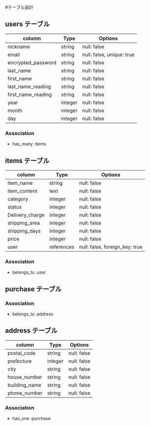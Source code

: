 #テーブル設計

## users テーブル

| column             | Type    | Options     |
| ------------------ | ------- | ----------- |
| nickname           | string  | null: false |
| email              | string  | null: false, unique: true |
| encrypted_password | string  | null: false |
| last_name          | string  | null: false |
| first_name         | string  | null: false |
| last_name_reading  | string  | null: false |
| first_name_reading | string  | null: false |
| year               | integer | null: false |
| month              | integer | null: false |
| day                | integer | null: false |

### Association

- has_many :items

## items テーブル

| column          | Type       | Options     |
| --------------- | ---------- | ----------- |
| item_name       | string     | null: false |
| item_content    | text       | null: false |
| category        | integer    | null: false |
| status          | integer    | null: false |
| Delivery_charge | integer    | null: false |
| shipping_area   | integer    | null: false |
| shipping_days   | integer    | null: false |
| price           | integer    | null: false |
| user            | references | null: false, foreign_key: true |

### Association

- belongs_to :user

## purchase テーブル

### Association

- belongs_to :address

## address テーブル

| column         | Type       | Options     |
| -------------- | ---------- | ----------- |
| postal_code    | string     | null: false |
| prefecture     | integer    | null: false |
| city           | string     | null: false |
| house_number   | string     | null: false |
| building_name  | string     | null: false |
| phone_number   | string     | null: false |

### Association

- has_one :purchase